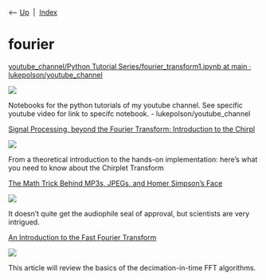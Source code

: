 <div class="nav">

⟵ [Up](index.html)  \|  [Index](index.html)

</div>

# fourier

<div class="cards">

<div class="card">

<div class="card-title">

[youtube_channel/Python Tutorial Series/fourier_transform1.ipynb at main
·
lukepolson/youtube_channel](https://github.com/lukepolson/youtube_channel/blob/main/Python%20Tutorial%20Series/fourier_transform1.ipynb)

</div>

<div class="card-image">

[![](https://opengraph.githubassets.com/30303b43413ec0adcbd875018e36bb63abb5270e77df9900e5a270b450bddc92/lukepolson/youtube_channel)](https://github.com/lukepolson/youtube_channel/blob/main/Python%20Tutorial%20Series/fourier_transform1.ipynb)

</div>

Notebooks for the python tutorials of my youtube channel. See specific
youtube video for link to specifc notebook. - lukepolson/youtube_channel

</div>

<div class="card">

<div class="card-title">

[Signal Processing, beyond the Fourier Transform: Introduction to the
Chirpl](https://towardsdatascience.com/signal-processing-beyond-the-fourier-transform-introduction-to-the-chirplet-transform-using-146a00478318)

</div>

<div class="card-image">

[![](https://miro.medium.com/v2/resize:fit:640/1*ZBtDlZ6l04rcCuRNYMtfQQ.jpeg)](https://towardsdatascience.com/signal-processing-beyond-the-fourier-transform-introduction-to-the-chirplet-transform-using-146a00478318)

</div>

From a theoretical introduction to the hands-on implementation: here’s
what you need to know about the Chirplet Transform

</div>

<div class="card">

<div class="card-title">

[The Math Trick Behind MP3s, JPEGs, and Homer Simpson’s
Face](https://getpocket.com/explore/item/the-math-trick-behind-mp3s-jpegs-and-homer-simpson-s-face)

</div>

<div class="card-image">

[![](https://pocket-image-cache.com/1200x/filters:format(jpg):extract_focal()/https%3A%2F%2Fpocket-syndicated-images.s3.amazonaws.com%2Farticles%2F4762%2F1592489043_1620_806beafe154032a5b818e97b4420ad98.jpg)](https://getpocket.com/explore/item/the-math-trick-behind-mp3s-jpegs-and-homer-simpson-s-face)

</div>

It doesn’t quite get the audiophile seal of approval, but scientists are
very intrigued.

</div>

<div class="card">

<div class="card-title">

[An Introduction to the Fast Fourier
Transform](https://www.allaboutcircuits.com/technical-articles/an-introduction-to-the-fast-fourier-transform)

</div>

<div class="card-image">

[![](https://www.allaboutcircuits.com/uploads/thumbnails/Thumbnailm8232017.png)](https://www.allaboutcircuits.com/technical-articles/an-introduction-to-the-fast-fourier-transform)

</div>

This article will review the basics of the decimation-in-time FFT
algorithms.

</div>

</div>
